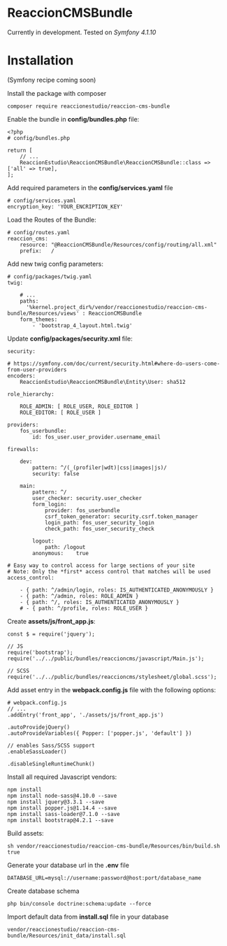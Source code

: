 
ReaccionCMSBundle
==================

Currently in development.
Tested on *Symfony 4.1.10*

# Installation

(Symfony recipe coming soon)

Install the package with composer

`composer require reaccionestudio/reaccion-cms-bundle`

Enable the bundle in **config/bundles.php** file:

    <?php
    # config/bundles.php
    
    return [
        // ...
        ReaccionEstudio\ReaccionCMSBundle\ReaccionCMSBundle::class => ['all' => true],
    ];
    

Add required parameters in the **config/services.yaml** file

    # config/services.yaml
    encryption_key: 'YOUR_ENCRIPTION_KEY'

Load the Routes of the Bundle:

    # config/routes.yaml
    reaccion_cms:
        resource: "@ReaccionCMSBundle/Resources/config/routing/all.xml"
        prefix:   /

Add new twig config parameters:

    # config/packages/twig.yaml
    twig:

        # ...
        paths:
          '%kernel.project_dir%/vendor/reaccionestudio/reaccion-cms-bundle/Resources/views' : ReaccionCMSBundle
        form_themes:
            - 'bootstrap_4_layout.html.twig'

Update **config/packages/security.xml** file:

    security:

    # https://symfony.com/doc/current/security.html#where-do-users-come-from-user-providers
    encoders: 
        ReaccionEstudio\ReaccionCMSBundle\Entity\User: sha512

    role_hierarchy:

        ROLE_ADMIN: [ ROLE_USER, ROLE_EDITOR ]
        ROLE_EDITOR: [ ROLE_USER ]

    providers:
        fos_userbundle:
            id: fos_user.user_provider.username_email

    firewalls:

        dev:
            pattern: ^/(_(profiler|wdt)|css|images|js)/
            security: false

        main:
            pattern: ^/
            user_checker: security.user_checker
            form_login:
                provider: fos_userbundle
                csrf_token_generator: security.csrf.token_manager
                login_path: fos_user_security_login
                check_path: fos_user_security_check

            logout:
                path: /logout
            anonymous:    true

    # Easy way to control access for large sections of your site
    # Note: Only the *first* access control that matches will be used
    access_control:
        
        - { path: ^/admin/login, roles: IS_AUTHENTICATED_ANONYMOUSLY }
        - { path: ^/admin, roles: ROLE_ADMIN }
        - { path: ^/, roles: IS_AUTHENTICATED_ANONYMOUSLY }
        # - { path: ^/profile, roles: ROLE_USER }


Create **assets/js/front_app.js**:

    const $ = require('jquery');
    
    // JS
    require('bootstrap');
    require('../../public/bundles/reaccioncms/javascript/Main.js');
    
    // SCSS
    require('../../public/bundles/reaccioncms/stylesheet/global.scss');

Add asset entry in the **webpack.config.js** file with the following options:

    # webpack.config.js
    // ...
    .addEntry('front_app', './assets/js/front_app.js')
    
    .autoProvidejQuery()
    .autoProvideVariables({ Popper: ['popper.js', 'default'] })
    
    // enables Sass/SCSS support
    .enableSassLoader()
    
    .disableSingleRuntimeChunk()

Install all required Javascript vendors:

    npm install
    npm install node-sass@4.10.0 --save
    npm install jquery@3.3.1 --save
    npm install popper.js@1.14.4 --save
    npm install sass-loader@7.1.0 --save
    npm install bootstrap@4.2.1 --save


Build assets:

`sh vendor/reaccionestudio/reaccion-cms-bundle/Resources/bin/build.sh true`

Generate your database url in the **.env** file

`DATABASE_URL=mysql://username:password@host:port/database_name`

Create database schema

`php bin/console doctrine:schema:update --force`

Import default data from **install.sql** file in your database

`vendor/reaccionestudio/reaccion-cms-bundle/Resources/init_data/install.sql`

